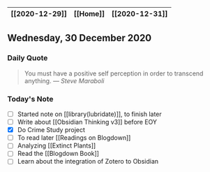 | [[2020-12-29]] | [[Home]] | [[2020-12-31]] |
| :------------: | :------: | :------------: |

## Wednesday, 30 December 2020

### Daily Quote
> You must have a positive self perception in order to transcend anything.
> &mdash; <cite>Steve Maraboli</cite>

### Today's Note

- [ ] Started note on [[library(lubridate)]], to finish later
- [ ] Write about [[Obsidian Thinking v3]] before EOY
- [x] Do Crime Study project
- [ ] To read later [[Readings on Blogdown]]
- [ ] Analyzing [[Extinct Plants]]
- [ ] Read the [[Blogdown Book]]
- [ ] Learn about the integration of Zotero to Obsidian